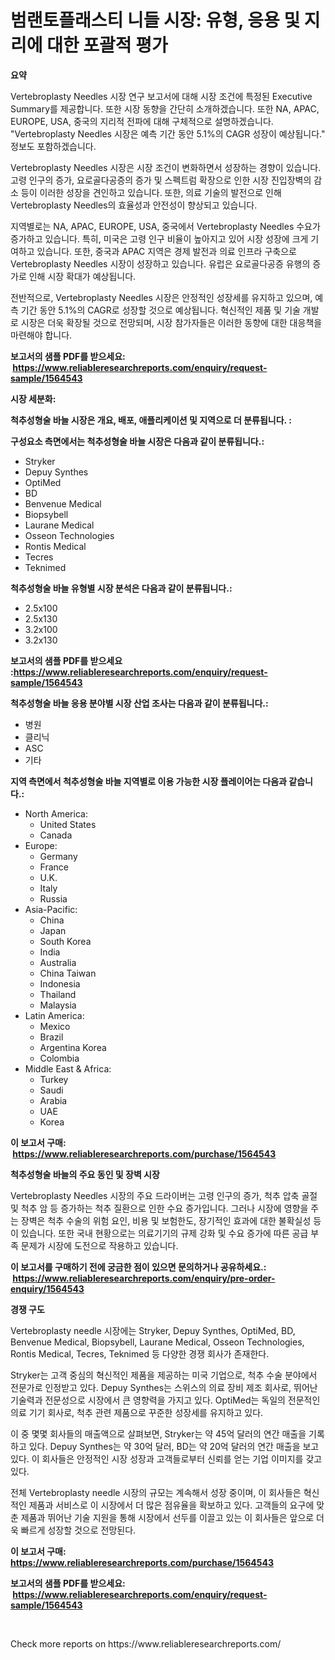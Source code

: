 <p><h1>범랜토플래스티 니들 시장: 유형, 응용 및 지리에 대한 포괄적 평가</h1></p><p><strong>요약</strong></p>
<p><p>Vertebroplasty Needles 시장 연구 보고서에 대해 시장 조건에 특정된 Executive Summary를 제공합니다. 또한 시장 동향을 간단히 소개하겠습니다. 또한 NA, APAC, EUROPE, USA, 중국의 지리적 전파에 대해 구체적으로 설명하겠습니다. "Vertebroplasty Needles 시장은 예측 기간 동안 5.1%의 CAGR 성장이 예상됩니다." 정보도 포함하겠습니다.</p><p>Vertebroplasty Needles 시장은 시장 조건이 변화하면서 성장하는 경향이 있습니다. 고령 인구의 증가, 요로골다공증의 증가 및 스펙트럼 확장으로 인한 시장 진입장벽의 감소 등이 이러한 성장을 견인하고 있습니다. 또한, 의료 기술의 발전으로 인해 Vertebroplasty Needles의 효율성과 안전성이 향상되고 있습니다.</p><p>지역별로는 NA, APAC, EUROPE, USA, 중국에서 Vertebroplasty Needles 수요가 증가하고 있습니다. 특히, 미국은 고령 인구 비율이 높아지고 있어 시장 성장에 크게 기여하고 있습니다. 또한, 중국과 APAC 지역은 경제 발전과 의료 인프라 구축으로 Vertebroplasty Needles 시장이 성장하고 있습니다. 유럽은 요로골다공증 유행의 증가로 인해 시장 확대가 예상됩니다.</p><p>전반적으로, Vertebroplasty Needles 시장은 안정적인 성장세를 유지하고 있으며, 예측 기간 동안 5.1%의 CAGR로 성장할 것으로 예상됩니다. 혁신적인 제품 및 기술 개발로 시장은 더욱 확장될 것으로 전망되며, 시장 참가자들은 이러한 동향에 대한 대응책을 마련해야 합니다.</p></p>
<p><strong>보고서의 샘플 PDF를 받으세요: &nbsp;<a href="https://www.reliableresearchreports.com/enquiry/request-sample/1564543">https://www.reliableresearchreports.com/enquiry/request-sample/1564543</a></strong></p>
<p><strong>시장 세분화:</strong></p>
<p><strong> 척추성형술 바늘 시장은 개요, 배포, 애플리케이션 및 지역으로 더 분류됩니다. :</strong></p>
<p><strong>구성요소 측면에서는 척추성형술 바늘 시장은 다음과 같이 분류됩니다.:</strong></p>
<p><ul><li>Stryker</li><li>Depuy Synthes</li><li>OptiMed</li><li>BD</li><li>Benvenue Medical</li><li>Biopsybell</li><li>Laurane Medical</li><li>Osseon Technologies</li><li>Rontis Medical</li><li>Tecres</li><li>Teknimed</li></ul></p>
<p><strong> 척추성형술 바늘 유형별 시장 분석은 다음과 같이 분류됩니다.:</strong></p>
<p><ul><li>2.5x100</li><li>2.5x130</li><li>3.2x100</li><li>3.2x130</li></ul></p>
<p><strong>보고서의 샘플 PDF를 받으세요 :<a href="https://www.reliableresearchreports.com/enquiry/request-sample/1564543">https://www.reliableresearchreports.com/enquiry/request-sample/1564543</a></strong></p>
<p><strong> 척추성형술 바늘 응용 분야별 시장 산업 조사는 다음과 같이 분류됩니다.:</strong></p>
<p><ul><li>병원</li><li>클리닉</li><li>ASC</li><li>기타</li></ul></p>
<p><strong>지역 측면에서 척추성형술 바늘 지역별로 이용 가능한 시장 플레이어는 다음과 같습니다.:</strong></p>
<p><ul>
    <li>
        North America:
        <ul>
            <li>United States</li>
            <li>Canada</li>
        </ul>
    </li>
    <li>
        Europe:
        <ul>
            <li>Germany</li>
            <li>France</li>
            <li>U.K.</li>
            <li>Italy</li>
            <li>Russia</li>
        </ul>
    </li>
    <li>
        Asia-Pacific:
        <ul>
            <li>China</li>
            <li>Japan</li>
            <li>South Korea</li>
            <li>India</li>
            <li>Australia</li>
            <li>China Taiwan</li>
            <li>Indonesia</li>
            <li>Thailand</li>
            <li>Malaysia</li>
        </ul>
    </li>
    <li>
        Latin America:
        <ul>
            <li>Mexico</li>
            <li>Brazil</li>
            <li>Argentina Korea</li>
            <li>Colombia</li>
        </ul>
    </li>
    <li>
        Middle East & Africa:
        <ul>
            <li>Turkey</li>
            <li>Saudi</li>
            <li>Arabia</li>
            <li>UAE</li>
            <li>Korea</li>
        </ul>
    </li>
    </ul></p>
<p><strong>이 보고서 구매: &nbsp;<a href="https://www.reliableresearchreports.com/purchase/1564543">https://www.reliableresearchreports.com/purchase/1564543</a></strong></p>
<p><strong>척추성형술 바늘의 주요 동인 및 장벽 시장</strong></p>
<p><p>Vertebroplasty Needles 시장의 주요 드라이버는 고령 인구의 증가, 척추 압축 골절 및 척추 암 등 증가하는 척추 질환으로 인한 수요 증가입니다. 그러나 시장에 영향을 주는 장벽은 척추 수술의 위험 요인, 비용 및 보험한도, 장기적인 효과에 대한 불확실성 등이 있습니다. 또한 국내 현황으로는 의료기기의 규제 강화 및 수요 증가에 따른 공급 부족 문제가 시장에 도전으로 작용하고 있습니다.</p></p>
<p><strong>이 보고서를 구매하기 전에 궁금한 점이 있으면 문의하거나 공유하세요.: &nbsp;<a href="https://www.reliableresearchreports.com/enquiry/pre-order-enquiry/1564543">https://www.reliableresearchreports.com/enquiry/pre-order-enquiry/1564543</a></strong></p>
<p><strong>경쟁 구도</strong></p>
<p><p>Vertebroplasty needle 시장에는 Stryker, Depuy Synthes, OptiMed, BD, Benvenue Medical, Biopsybell, Laurane Medical, Osseon Technologies, Rontis Medical, Tecres, Teknimed 등 다양한 경쟁 회사가 존재한다. </p><p>Stryker는 고객 중심의 혁신적인 제품을 제공하는 미국 기업으로, 척추 수술 분야에서 전문가로 인정받고 있다. Depuy Synthes는 스위스의 의료 장비 제조 회사로, 뛰어난 기술력과 전문성으로 시장에서 큰 영향력을 가지고 있다. OptiMed는 독일의 전문적인 의료 기기 회사로, 척추 관련 제품으로 꾸준한 성장세를 유지하고 있다.</p><p>이 중 몇몇 회사들의 매출액으로 살펴보면, Stryker는 약 45억 달러의 연간 매출을 기록하고 있다. Depuy Synthes는 약 30억 달러, BD는 약 20억 달러의 연간 매출을 보고 있다. 이 회사들은 안정적인 시장 성장과 고객들로부터 신뢰를 얻는 기업 이미지를 갖고 있다.</p><p>전체 Vertebroplasty needle 시장의 규모는 계속해서 성장 중이며, 이 회사들은 혁신적인 제품과 서비스로 이 시장에서 더 많은 점유율을 확보하고 있다. 고객들의 요구에 맞춘 제품과 뛰어난 기술 지원을 통해 시장에서 선두를 이끌고 있는 이 회사들은 앞으로 더욱 빠르게 성장할 것으로 전망된다.</p></p>
<p><strong>이 보고서 구매: &nbsp; <a href="https://www.reliableresearchreports.com/purchase/1564543">https://www.reliableresearchreports.com/purchase/1564543</a></strong></p>
<p><strong>보고서의 샘플 PDF를 받으세요: &nbsp;<a href="https://www.reliableresearchreports.com/enquiry/request-sample/1564543">https://www.reliableresearchreports.com/enquiry/request-sample/1564543</a></strong><strong></strong></p>
<p>&nbsp;</p>
<p>Check more reports on https://www.reliableresearchreports.com/</p>